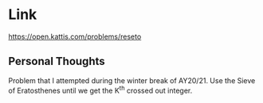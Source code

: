 # Link

https://open.kattis.com/problems/reseto

## Personal Thoughts

Problem that I attempted during the winter break of AY20/21. Use the Sieve of Eratosthenes until we get the K<sup>th</sup> crossed out integer.

